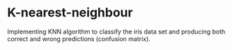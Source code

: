 # K-nearest-neighbour
Implementing KNN algorithm to classify the iris data set and producing both correct and wrong predictions (confusion matrix).
